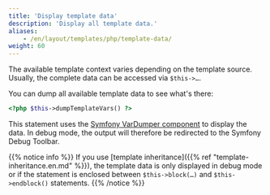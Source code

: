 ```yaml
---
title: 'Display template data'
description: 'Display all template data.'
aliases:
    - /en/layout/templates/php/template-data/
weight: 60
---
```


The available template context varies depending on the template source. Usually, the complete data can be accessed via
`$this->…`.

You can dump all available template data to see what's there:

```php
<?php $this->dumpTemplateVars() ?>
```

This statement uses the [Symfony VarDumper component](https://symfony.com/doc/current/components/var_dumper.html) to 
display the data. In debug mode, the output will therefore be redirected to the Symfony Debug Toolbar.

{{% notice info %}}
If you use [template inheritance]({{% ref "template-inheritance.en.md" %}}), the template data is only displayed in
debug mode or if the statement is enclosed between `$this->block(…)` and `$this->endblock()` statements.
{{% /notice %}}
